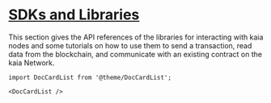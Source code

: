 # [SDKs and Libraries](https://docs.kaia.io/references/sdk)

This section gives the API references of the libraries for interacting with kaia nodes and some tutorials on how to use them to send a transaction, read data from the blockchain, and communicate with an existing contract on the kaia Network.

```mdx-code-block
import DocCardList from '@theme/DocCardList';

<DocCardList />
```
